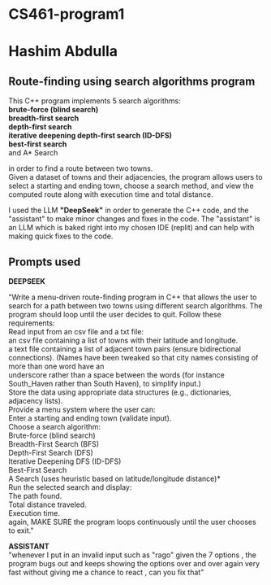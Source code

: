 # CS461-program1
# Hashim Abdulla
## Route-finding using search algorithms program

This C++ program implements 5 search algorithms:  
**brute-force (blind search)**  
**breadth-first search**  
**depth-first search**  
**iterative deepening depth-first search (ID-DFS)**  
**best-first search**  
and A* Search

in order to find a route between two towns.   
Given a dataset of towns and their adjacencies, the program allows users to select a starting and ending town, choose a search method, and view the computed route along with execution time and total distance.  

I used the LLM **"DeepSeek"** in order to generate the C++ code, and the "assistant" to make minor changes and fixes in the code. The "assistant" is an LLM which is baked right into my chosen IDE (replit) and can help with making quick fixes to the code.  

## Prompts used  
**DEEPSEEK**

"Write a menu-driven route-finding program in C++ that allows the user to search for a path between two towns using different search algorithms. The program should loop until the user decides to quit. Follow these requirements:  
Read input from an csv file and a txt file:  
an csv file containing a list of towns with their latitude and longitude.  
a text file containing a list of adjacent town pairs (ensure bidirectional connections). (Names have been tweaked so that city names consisting of more than one word have an  
underscore rather than a space between the words (for instance South_Haven rather than South Haven), to simplify input.)  
Store the data using appropriate data structures (e.g., dictionaries, adjacency lists).  
Provide a menu system where the user can:  
Enter a starting and ending town (validate input).  
Choose a search algorithm:  
Brute-force (blind search)  
Breadth-First Search (BFS)  
Depth-First Search (DFS)  
Iterative Deepening DFS (ID-DFS)  
Best-First Search  
A Search (uses heuristic based on latitude/longitude distance)*  
Run the selected search and display:  
The path found.  
Total distance traveled.  
Execution time.  
again, MAKE SURE the program loops continuously until the user chooses to exit."  


**ASSISTANT**  
"whenever I put in an invalid input such as "rago" given the 7 options , the program bugs out and keeps showing the options over and over again very fast without giving me a chance to react , can you fix that"



